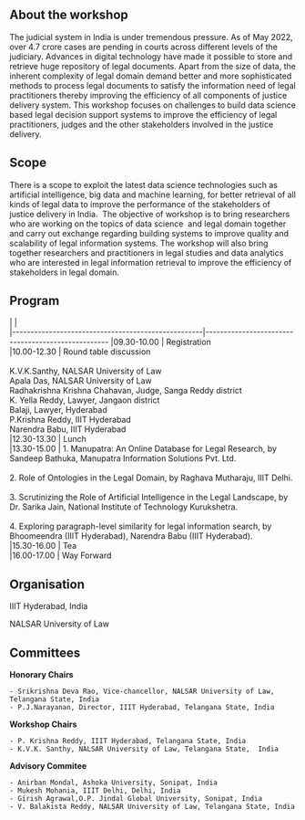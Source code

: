 <!-- # Workshop on Data Science for Justice Delivery in India (DSJDI-2022) -->
## About the workshop
The judicial system in India is under tremendous pressure. As of May 2022, over 4.7 crore cases are pending in courts across different levels of the judiciary. Advances in digital technology  have made it possible to store and retrieve huge repository of legal documents.    Apart from the size of data, the inherent complexity of legal domain demand better and more sophisticated methods to process legal documents to satisfy the information need of legal practitioners thereby improving the efficiency of all components of justice delivery system. This workshop focuses on  challenges to build data science based legal decision support systems  to improve the efficiency of legal practitioners, judges and the other stakeholders involved in the justice delivery. 

## Scope
There is a scope to exploit the latest data science technologies such as artificial intelligence, big data and machine learning,  for better  retrieval of all kinds of legal data to improve the performance of the stakeholders of  justice delivery in India.  The objective of workshop is to bring researchers who are working on the topics of data science  and legal domain together and carry out exchange regarding building systems to improve quality and scalability of  legal information systems. The workshop will also bring together researchers and practitioners in legal studies and data analytics who are interested in legal information retrieval to improve the efficiency of stakeholders in legal domain.

## Program

|                                                                            |                                                                   
|----------------------------------------------------|---------------------------------------------------
|09.30-10.00                   | Registration                   
|10.00-12.30                   | Round table discussion <br/><br/> K.V.K.Santhy, NALSAR University of Law <br/> Apala Das, NALSAR University of Law <br/> Radhakrishna Krishna Chahavan, Judge, Sanga Reddy district <br/> K. Yella Reddy, Lawyer, Jangaon district <br/> Balaji, Lawyer, Hyderabad <br/> P.Krishna Reddy, IIIT Hyderabad <br/> Narendra Babu, IIIT Hyderabad        
|12.30-13.30                   | Lunch                    
|13.30-15.00                 | 1. Manupatra: An Online Database for Legal Research, by Sandeep Bathuka, Manupatra Information Solutions Pvt. Ltd. <br/><br/> 2. Role of Ontologies in the Legal Domain, by Raghava Mutharaju, IIIT Delhi. <br/><br/> 3. Scrutinizing the Role of Artificial Intelligence in the Legal Landscape, by Dr. Sarika Jain, National Institute of Technology Kurukshetra. <br/><br/> 4. Exploring paragraph-level similarity for legal information search, by Bhoomeendra (IIIT Hyderabad), Narendra Babu (IIIT Hyderabad).                          
|15.30-16.00                   | Tea                     
|16.00-17.00                   | Way Forward                


## Organisation
IIIT Hyderabad, India

NALSAR University of Law

## Committees
**Honorary Chairs**

    - Srikrishna Deva Rao, Vice-chancellor, NALSAR University of Law, Telangana State, India 
    - P.J.Narayanan, Director, IIIT Hyderabad, Telangana State, India

**Workshop Chairs**

    - P. Krishna Reddy, IIIT Hyderabad, Telangana State, India
    - K.V.K. Santhy, NALSAR University of Law, Telangana State,  India

**Advisory Commitee**

    - Anirban Mondal, Ashoka University, Sonipat, India
    - Mukesh Mohania, IIIT Delhi, Delhi, India
    - Girish Agrawal,O.P. Jindal Global University, Sonipat, India
    - V. Balakista Reddy, NALSAR University of Law, Telangana State, India 
  

 
